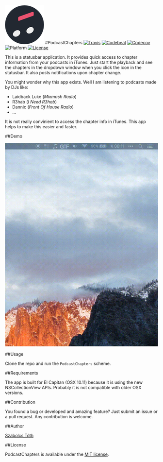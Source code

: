 ![](Assets/Readme/icon.png)
#PodcastChapters
[![Travis](https://img.shields.io/travis/sztoth/PodcastChapters.svg)](http://travis-ci.org/sztoth/PodcastChapters)
[![Codebeat](https://codebeat.co/badges/6ea52da2-5a26-428c-b703-2978ab4d59eb)](https://codebeat.co/projects/github-com-sztoth-podcastchapters)
[![Codecov](https://img.shields.io/codecov/c/github/sztoth/PodcastChapters.svg)](https://codecov.io/gh/sztoth/PodcastChapters)
![Platform](https://img.shields.io/badge/platform-OSX-lightgrey.svg) 
[![License](https://img.shields.io/badge/license-MIT-blue.svg)](https://raw.githubusercontent.com/sztoth/PodcastChapters/master/LICENSE)

This is a statusbar application. It provides quick access to chapter information from your podcasts in iTunes. Just start the playback and see the chapters in the dropdown window when you click the icon in the statusbar. It also posts notifications upon chapter change. 

You might wonder why this app exists. Well I am listening to podcasts made by DJs like:

* Laidback Luke (*Mixmash Radio*)
* R3hab (*I Need R3hab*)
* Dannic (*Front Of House Radio*)
* ...

It is not really convinient to access the chapter info in iTunes. This app helps to make this easier and faster.

##Demo

![](Assets/Readme/demo.gif)

##Usage

Clone the repo and run the `PodcastChapters` scheme.

##Requirements

The app is built for El Capitan (OSX 10.11) because it is using the new NSCollectionView APIs. Probably it is not compatible with older OSX versions.

##Contribution

You found a bug or developed and amazing feature? Just submit an issue or a pull request. Any contribution is welcome.

##Author

[Szabolcs Tóth](https://github.com/sztoth)

##License

PodcastChapters is available under the [MIT license](LICENSE).